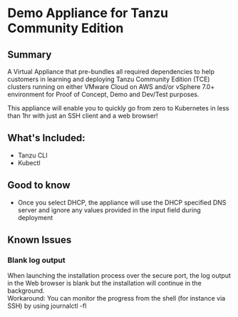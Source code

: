 # Demo Appliance for Tanzu Community Edition

## Summary

A Virtual Appliance that pre-bundles all required dependencies to help customers in learning and deploying Tanzu Community Edition (TCE) clusters running on either VMware Cloud on AWS and/or vSphere 7.0+ environment for Proof of Concept, Demo and Dev/Test purposes.

This appliance will enable you to quickly go from zero to Kubernetes in less than 1hr with just an SSH client and a web browser!

## What's Included:
- Tanzu CLI
- Kubectl

## Good to know

- Once you select DHCP, the appliance will use the DHCP specified DNS server and ignore any values provided in the input field during deployment

## Known Issues

### Blank log output
When launching the installation process over the secure port, the log output in the Web browser is blank but the installation will continue in the background.  
Workaround: You can monitor the progress from the shell (for instance via SSH) by using journalctl -fl